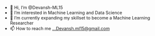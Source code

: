 - 👋 Hi, I’m @Devansh-ML15
- 👀 I’m interested in Machine Learning and Data Science
- 🌱 I’m currently expanding my skillset to become a Machine Learning Researcher
- 📫 How to reach me ...Devansh.ml15@gmail.com

<!---
Devansh-ML15/Devansh-ML15 is a ✨ special ✨ repository because its `README.md` (this file) appears on your GitHub profile.
You can click the Preview link to take a look at your changes.
--->
